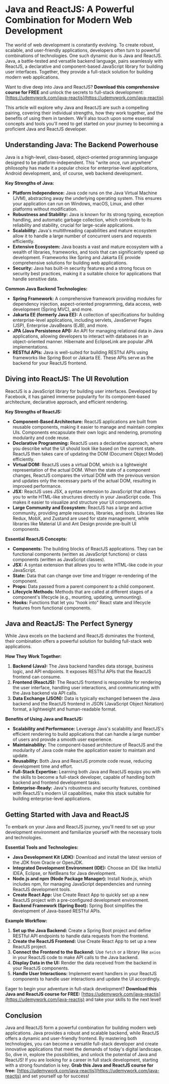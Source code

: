 # Java and ReactJS: A Powerful Combination for Modern Web Development

The world of web development is constantly evolving. To create robust, scalable, and user-friendly applications, developers often turn to powerful combinations of technologies. One such dynamic duo is Java and ReactJS. Java, a battle-tested and versatile backend language, pairs seamlessly with ReactJS, a declarative and component-based JavaScript library for building user interfaces. Together, they provide a full-stack solution for building modern web applications.

Want to dive deep into Java and ReactJS? **Download this comprehensive course for FREE** and unlock the secrets to full-stack development: [https://udemywork.com/java-reactjs](https://udemywork.com/java-reactjs)

This article will explore why Java and ReactJS are such a compelling pairing, covering their individual strengths, how they work together, and the benefits of using them in tandem. We'll also touch upon some essential concepts and tools you'll need to get started on your journey to becoming a proficient Java and ReactJS developer.

## Understanding Java: The Backend Powerhouse

Java is a high-level, class-based, object-oriented programming language designed to be platform-independent. This "write once, run anywhere" philosophy has made it a popular choice for enterprise-level applications, Android development, and, of course, web backend development.

**Key Strengths of Java:**

*   **Platform Independence:** Java code runs on the Java Virtual Machine (JVM), abstracting away the underlying operating system. This ensures your application can run on Windows, macOS, Linux, and other platforms without modification.
*   **Robustness and Stability:** Java is known for its strong typing, exception handling, and automatic garbage collection, which contribute to its reliability and stability, crucial for large-scale applications.
*   **Scalability:** Java's multithreading capabilities and mature ecosystem allow it to handle a large number of concurrent users and requests efficiently.
*   **Extensive Ecosystem:** Java boasts a vast and mature ecosystem with a wealth of libraries, frameworks, and tools that can significantly speed up development. Frameworks like Spring and Jakarta EE provide comprehensive solutions for building web applications.
*   **Security:** Java has built-in security features and a strong focus on security best practices, making it a suitable choice for applications that handle sensitive data.

**Common Java Backend Technologies:**

*   **Spring Framework:** A comprehensive framework providing modules for dependency injection, aspect-oriented programming, data access, web development (Spring MVC), and more.
*   **Jakarta EE (formerly Java EE):** A collection of specifications for building enterprise-level applications, including servlets, JavaServer Pages (JSP), Enterprise JavaBeans (EJB), and more.
*   **JPA (Java Persistence API):** An API for managing relational data in Java applications, allowing developers to interact with databases in an object-oriented manner. Hibernate and EclipseLink are popular JPA implementations.
*   **RESTful APIs:** Java is well-suited for building RESTful APIs using frameworks like Spring Boot or Jakarta EE. These APIs serve as the backend for your ReactJS frontend.

## Diving into ReactJS: The UI Revolution

ReactJS is a JavaScript library for building user interfaces. Developed by Facebook, it has gained immense popularity for its component-based architecture, declarative approach, and efficient rendering.

**Key Strengths of ReactJS:**

*   **Component-Based Architecture:** ReactJS applications are built from reusable components, making it easier to manage and maintain complex UIs. Components encapsulate their own logic and rendering, promoting modularity and code reuse.
*   **Declarative Programming:** ReactJS uses a declarative approach, where you describe what the UI should look like based on the current state. ReactJS then takes care of updating the DOM (Document Object Model) efficiently.
*   **Virtual DOM:** ReactJS uses a virtual DOM, which is a lightweight representation of the actual DOM. When the state of a component changes, ReactJS compares the virtual DOM with the previous version and updates only the necessary parts of the actual DOM, resulting in improved performance.
*   **JSX:** ReactJS uses JSX, a syntax extension to JavaScript that allows you to write HTML-like structures directly in your JavaScript code. This makes it easier to visualize and structure your UI components.
*   **Large Community and Ecosystem:** ReactJS has a large and active community, providing ample resources, libraries, and tools. Libraries like Redux, MobX, and Zustand are used for state management, while libraries like Material UI and Ant Design provide pre-built UI components.

**Essential ReactJS Concepts:**

*   **Components:** The building blocks of ReactJS applications. They can be functional components (written as JavaScript functions) or class components (written as JavaScript classes).
*   **JSX:** A syntax extension that allows you to write HTML-like code in your JavaScript.
*   **State:** Data that can change over time and trigger re-rendering of the component.
*   **Props:** Data passed from a parent component to a child component.
*   **Lifecycle Methods:** Methods that are called at different stages of a component's lifecycle (e.g., mounting, updating, unmounting).
*   **Hooks:** Functions that let you "hook into" React state and lifecycle features from functional components.

## Java and ReactJS: The Perfect Synergy

While Java excels on the backend and ReactJS dominates the frontend, their combination offers a powerful solution for building full-stack web applications.

**How They Work Together:**

1.  **Backend (Java):** The Java backend handles data storage, business logic, and API endpoints. It exposes RESTful APIs that the ReactJS frontend can consume.
2.  **Frontend (ReactJS):** The ReactJS frontend is responsible for rendering the user interface, handling user interactions, and communicating with the Java backend via API calls.
3.  **Data Exchange (JSON):** Data is typically exchanged between the Java backend and the ReactJS frontend in JSON (JavaScript Object Notation) format, a lightweight and human-readable format.

**Benefits of Using Java and ReactJS:**

*   **Scalability and Performance:** Leverage Java's scalability and ReactJS's efficient rendering to build applications that can handle a large number of users and provide a smooth user experience.
*   **Maintainability:** The component-based architecture of ReactJS and the modularity of Java code make the application easier to maintain and update.
*   **Reusability:** Both Java and ReactJS promote code reuse, reducing development time and effort.
*   **Full-Stack Expertise:** Learning both Java and ReactJS equips you with the skills to become a full-stack developer, capable of handling both backend and frontend development tasks.
*   **Enterprise-Ready:** Java's robustness and security features, combined with ReactJS's modern UI capabilities, make this stack suitable for building enterprise-level applications.

## Getting Started with Java and ReactJS

To embark on your Java and ReactJS journey, you'll need to set up your development environment and familiarize yourself with the necessary tools and technologies.

**Essential Tools and Technologies:**

*   **Java Development Kit (JDK):** Download and install the latest version of the JDK from Oracle or OpenJDK.
*   **Integrated Development Environment (IDE):** Choose an IDE like IntelliJ IDEA, Eclipse, or NetBeans for Java development.
*   **Node.js and npm (Node Package Manager):** Install Node.js, which includes npm, for managing JavaScript dependencies and running ReactJS development tools.
*   **Create React App:** Use Create React App to quickly set up a new ReactJS project with a pre-configured development environment.
*   **Backend Framework (Spring Boot):** Spring Boot simplifies the development of Java-based RESTful APIs.

**Example Workflow:**

1.  **Set up the Java Backend:** Create a Spring Boot project and define RESTful API endpoints to handle data requests from the frontend.
2.  **Create the ReactJS Frontend:** Use Create React App to set up a new ReactJS project.
3.  **Connect the Frontend to the Backend:** Use `fetch` or a library like `axios` in your ReactJS code to make API calls to the Java backend.
4.  **Display Data in the UI:** Render the data received from the backend in your ReactJS components.
5.  **Handle User Interactions:** Implement event handlers in your ReactJS components to handle user interactions and update the UI accordingly.

Eager to begin your adventure in full-stack development? **Download this Java and ReactJS course for FREE:** [https://udemywork.com/java-reactjs](https://udemywork.com/java-reactjs) and take your skills to the next level!

## Conclusion

Java and ReactJS form a powerful combination for building modern web applications. Java provides a robust and scalable backend, while ReactJS offers a dynamic and user-friendly frontend. By mastering both technologies, you can become a versatile full-stack developer and create innovative applications that meet the demands of today's digital landscape. So, dive in, explore the possibilities, and unlock the potential of Java and ReactJS!
If you are looking for a career in full stack development, starting with a strong foundation is key. **Grab this Java and ReactJS course for free:** [https://udemywork.com/java-reactjs](https://udemywork.com/java-reactjs) and set yourself up for success!
